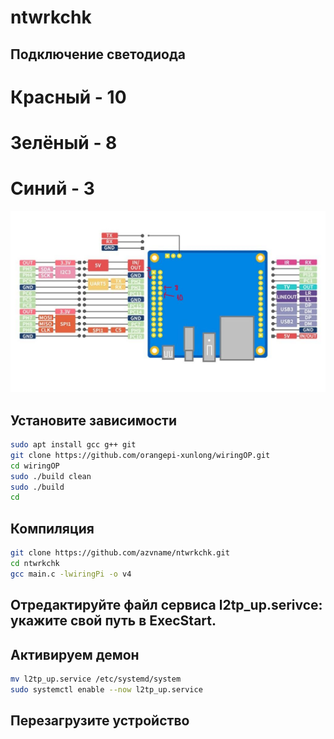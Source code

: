 # ntwrkchk


## Подключение светодиода
# Красный - 10
# Зелёный - 8
# Синий - 3


![Куда что подключать](https://raw.githubusercontent.com/azvname/ntwrkchk/92503367fb67c9dda642ebdb4323ecf819541556/pinout.jpg)



## Установите зависимости
```sh
sudo apt install gcc g++ git
git clone https://github.com/orangepi-xunlong/wiringOP.git
cd wiringOP
sudo ./build clean
sudo ./build
cd

```



## Компиляция
```sh
git clone https://github.com/azvname/ntwrkchk.git
cd ntwrkchk
gcc main.c -lwiringPi -o v4

```
## Отредактируйте файл сервиса l2tp_up.serivce: укажите свой путь в ExecStart. 

## Активируем демон
```sh
mv l2tp_up.service /etc/systemd/system
sudo systemctl enable --now l2tp_up.service
```


## Перезагрузите устройство
